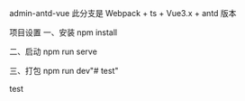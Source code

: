 admin-antd-vue
此分支是 Webpack + ts + Vue3.x + antd 版本

项目设置
一、安装
npm install

二、启动
npm run serve

三、打包
npm run dev"# test" 

test
